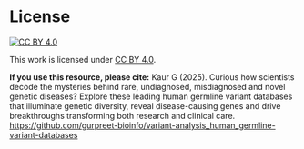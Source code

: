 # License
[![CC BY 4.0](https://i.creativecommons.org/l/by/4.0/88x31.png)](http://creativecommons.org/licenses/by/4.0/)

This work is licensed under [CC BY 4.0](http://creativecommons.org/licenses/by/4.0/). 

**If you use this resource, please cite:**
Kaur G (2025). Curious how scientists decode the mysteries behind rare, undiagnosed, misdiagnosed and novel genetic diseases? Explore these leading human germline variant databases that illuminate genetic diversity, reveal disease-causing genes and drive breakthroughs transforming both research and clinical care. https://github.com/gurpreet-bioinfo/variant-analysis_human_germline-variant-databases
